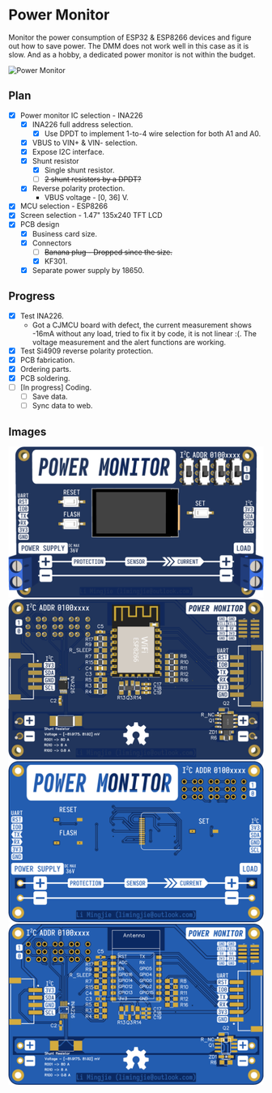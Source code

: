 # Power Monitor

Monitor the power consumption of ESP32 & ESP8266 devices and figure out how to save power. The DMM does not work well in this case as it is slow. And as a hobby, a dedicated power monitor is not within the budget.

![Power Monitor](Hardware/Power%20Monitor.png)

## Plan

- [x] Power monitor IC selection - INA226
  - [x] INA226 full address selection.
    - [x] Use DPDT to implement 1-to-4 wire selection for both A1 and A0.
  - [x] VBUS to VIN+ & VIN- selection.
  - [x] Expose I2C interface.
  - [x] Shunt resistor
    - [x] Single shunt resistor.
    - [ ] ~~2 shunt resistors by a DPDT?~~
  - [x] Reverse polarity protection.
    - VBUS voltage - [0, 36] V.
- [x] MCU selection - ESP8266
- [x] Screen selection - 1.47" 135x240 TFT LCD
- [x] PCB design
  - [x] Business card size.
  - [x] Connectors
    - [ ] ~~Banana plug - Dropped since the size.~~
    - [x] KF301.
  - [x] Separate power supply by 18650.

## Progress

- [x] Test INA226.
  - Got a CJMCU board with defect, the current measurement shows -16mA without any load, tried to fix it by code, it is not linear :(. The voltage measurement and the alert functions are working.
- [x] Test Si4909 reverse polarity protection.
- [x] PCB fabrication.
- [x] Ordering parts.
- [x] PCB soldering.
- [ ] [In progress] Coding.
  - [ ] Save data.
  - [ ] Sync data to web.

## Images

![Front 3D](Hardware/Power%20Monitor%20-%20Front%203D%20Rendering.png)
![Back 3D](Hardware/Power%20Monitor%20-%20Back%203D%20Rendering.png)
![Front](Hardware/Power%20Monitor%20-%20Front.png)
![Back](Hardware/Power%20Monitor%20-%20Back.png)
